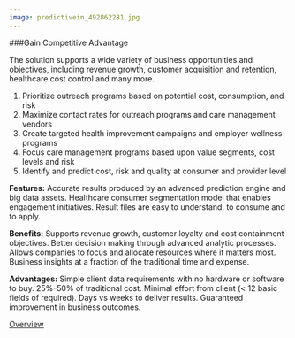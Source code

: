 ```yaml
---
image: predictivein_492862281.jpg
---
```


###Gain Competitive Advantage

The solution supports a wide variety of business opportunities and objectives, including revenue growth, customer acquisition and retention, healthcare cost control and many more. 

1.	Prioritize outreach programs based on potential cost, consumption, and risk
2.	Maximize contact rates for outreach programs and care management vendors
3.	Create targeted health improvement campaigns and employer wellness programs
4.	Focus care management programs based upon value segments, cost levels and risk
5.	Identify and predict cost, risk and quality at consumer and provider level

**Features:**
	Accurate results produced by an advanced prediction engine and big data assets.
	Healthcare consumer segmentation model that enables engagement initiatives.
	Result files are easy to understand, to consume and to apply.

**Benefits:**
	Supports revenue growth, customer loyalty and cost containment objectives.
	Better decision making through advanced analytic processes.
	Allows companies to focus and allocate resources where it matters most.
	Business insights at a fraction of the traditional time and expense.

**Advantages:**
	Simple client data requirements with no hardware or software to buy.
	25%-50% of traditional cost.
	Minimal effort from client (< 12 basic fields of required).
	Days vs weeks to deliver results.
	Guaranteed improvement in business outcomes.

[Overview]

[Overview]: /solutions/overview-predictiveinsights-gaincompetitivead.html
